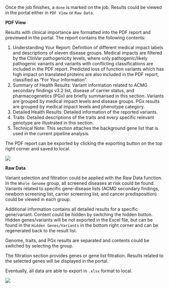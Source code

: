 Once the job finishes, a `done` is marked on the job. Results could be viewed in the portal either in `PDF View` or `Raw Data`.

**PDF View**

Results with clinical importance are formatted into the PDF report and previewed in the portal. The report contains the following contents:

1. Understanding Your Report: Definition of different medical impact labels and descriptions of eleven disease groups. Medical impacts are filtered by the ClinVar pathogenicity levels, where only pathogenic/likely pathogenic variants and variants with conflicting classifications are included in the PDF report. Predicted loss of function variants which has high impact on translated proteins are also included in the PDF report, classified as “For Your Information”.
2. Summary of Health Results: Variant information related to ACMG secondary findings v3.2 list, disease of carrier status, and pharmacogenetics (PGx) are briefly summarised in this section. Variants are grouped by medical impact levels and disease groups. PGx results are grouped by medical impact levels and phenotype category.
3. Detailed Health Results: Detailed information of the reported variants.
4. Traits: Detailed descriptions of the traits and every specific relevant genotype are illustrated in this section.
5. Technical Note: This section attaches the background gene list that is used in the current pipeline analysis.

The PDF report can be exported by clicking the exporting button on the top right corner and saved to local.

![](/Users/xinmengliao/Library/Application%20Support/marktext/images/2025-01-30-16-06-16-image.png)

**Raw Data**

Variant selection and filtration could be applied with the Raw Data function. In the `Whole Genome` group, all screened diseases at risk could be found. Variants related to specific gene-disease lists (ACMD secondary findings, newborn screening list, carrier screening list, and cancer predisposition) could be viewed in each group.

Additional information contains all detailed results for a specific gene/variant. Content could be hidden by switching the hidden button. Hidden genes/variants will be not exported in the Excel file, but can be found in the `Hidden Genes/Variants` in the bottom right corner and can be regenerated back to the result list.

Genome, traits, and PGx results are separated and contents could be switched by selecting the group.

The filtration section provides genes or gene list filtration. Results related to the selected genes will be displayed in the portal.

Eventually, all data are able to export in `.xlsx` format to local.

![](/Users/xinmengliao/Library/Application%20Support/marktext/images/2025-01-30-16-05-46-image.png)
